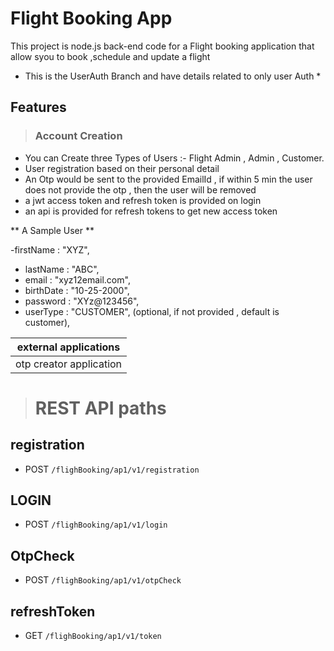 # Flight Booking App
This project is node.js back-end code for a Flight booking application that allow syou to book ,schedule and update a flight

* This is the UserAuth Branch and have details related to only user Auth *
## Features
> ### Account Creation
 * You can Create three Types of Users :- Flight Admin , Admin , Customer.
 * User registration based on their personal detail
 * An Otp would be sent to the provided EmailId , if within 5 min the user does not provide the otp , then the user will be removed
 * a jwt access token and refresh token is provided on login
 * an api is provided for refresh tokens to get new access token

** A Sample User **

  -firstName : "XYZ",
  - lastName : "ABC",
  - email : "xyz12email.com",
  - birthDate : "10-25-2000",
  - password  : "XYz@123456",
  - userType : "CUSTOMER", (optional, if not provided , default is customer),


|external applications|
|-|
|otp creator application|


> # REST API paths
## registration 
* POST `/flighBooking/ap1/v1/registration`

## LOGIN 
*  POST `/flighBooking/ap1/v1/login`
  
## OtpCheck
*  POST `/flighBooking/ap1/v1/otpCheck`

## refreshToken
* GET `/flighBooking/ap1/v1/token`
  
  
